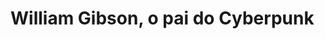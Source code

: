 # William Gibson, o pai do Cyberpunk
<div style="width: 100vh;">
    <div style="width: 100vh; height: 100vh; background-image: url('https://i.pinimg.com/originals/d2/5c/e1/d25ce1e0b6098f0e440f60b8812171b2.gif'); background-position: center;background-repeat: no-repeat; background-size: cover; text-align: center; display: flex; flex-direction: row; justify-content: center; align-items: center;">
        <h1 style="color:yellow;font-family: Arial, Helvetica, sans-serif;text-decoration: underline;">Neuromancer</h1>
    </div>
    <p style="font-family: Arial, Helvetica, sans-serif;">
        Há muito uns 2 anos atrás eu li o livro Neuromancer. Nessa época eu era obssecado com o gênero de ficção científica, ler esse livro foi como beber da fonte da inspiração de outros filmes, jogos e livros que eu tinha lido.<br>
        Neuromancer possui todos os elementos básicos do gênero cyberpunk. A Matrix, que nada mais é do que o espaço virtual, é semelhante ao ambiente virtual do jogo Cyberpunk 2077, onde a T-Bug "mergulha", ou se preferir, a barreira negra. As cibernéticas, megápoles, capitalismo em seu ápice, superpopulação e tudo o que o nosso talvez futuro reserva.<br>
        Fico feliz de ter lido esse livro, ainda mais por ser um fã do gênero.
    </p>
</div>
